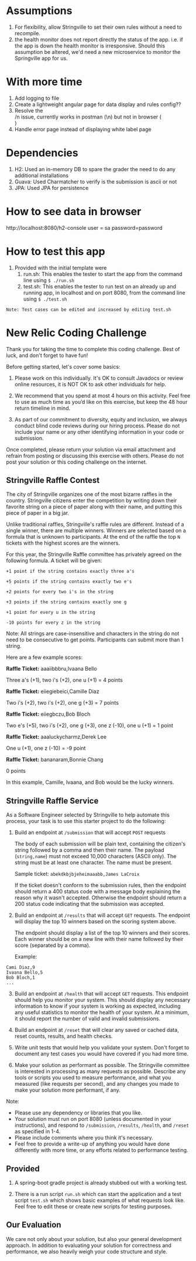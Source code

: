 # Assumptions
1) For flexibility, allow Stringville to set their own rules without a need to recompile.
1) the health monitor does not report directly the status of the app. i.e. if the app is down the health monitor is 
irresponsive. Should this assumption be altered, we'd need a new microservice to monitor the Springville app for us. 


# With more time
1) Add logging to file
1) Create a lightweight angular page for data display and rules config??
1) Resolve the </br> /n issue, currently works in postman (\n) but not in browser (</br>)
1) Handle error page instead of displaying white label page

# Dependencies
1) H2: Used an in-memory DB to spare the grader the need to do any additional installations
1) Guava: Used Charmatcher to verify is the submission is ascii or not
1) JPA: Used JPA for persistence

# How to see data in browser
http://localhost:8080/h2-console 
user = sa
password=password
<configurable through application.properties>

# How to test this app
1) Provided with the initial template were
    1) run.sh: This enables the tester to start the app from the command line using `$ ./run.sh`
    1) test.sh: This enables the tester to run test on an already up and running app, in localhost and on port 8080, from the command line using `$ ./test.sh`

``Note: Test cases can be edited and increased by editing test.sh``

# New Relic Coding Challenge

Thank you for taking the time to complete this coding challenge. Best of luck, and don't forget to have fun!

Before getting started, let's cover some basics:

1) Please work on this individually. It's OK to consult Javadocs or review online resources, it is NOT OK to ask other individuals for help.

2) We recommend that you spend at most 4 hours on this activity. Feel free to use as much time as you’d like on this exercise, but keep the 48 hour return timeline in mind. 

3) As part of our commitment to diversity, equity and inclusion, we always conduct blind code reviews during our hiring process. Please do not include your name or any other identifying information in your code or submission.

Once completed, please return your solution via email attachment and refrain from posting or discussing this exercise with others. Please do not post your solution or this coding challenge on the internet.

## Stringville Raffle Contest

The city of Stringville organizes one of the most bizarre raffles in the country. Stringville citizens enter the competition by writing down their favorite string on a piece of paper along with their name, and putting this piece of paper in a big jar.

Unlike traditional raffles, Stringville's raffle rules are different. Instead of a single winner, there are multiple winners. Winners are selected based on a formula that is unknown to participants. At the end of the raffle the top `N` tickets with the highest scores are the winners.

For this year, the Stringville Raffle committee has privately agreed on the following formula. A ticket will be given:

```
+1 point if the string contains exactly three a's

+5 points if the string contains exactly two e's

+2 points for every two i's in the string

+3 points if the string contains exactly one g

+1 point for every u in the string

-10 points for every z in the string
```

Note: All strings are case-insensitive and characters in the string do not need to be consecutive to get points. Participants can submit more than 1 string.

Here are a few example scores:

**Raffle Ticket:** aaaiibbbru,Ivaana Bello

  Three a's (+1), two i's (+2), one u (+1) = 4 points

**Raffle Ticket:** eiiegiebeici,Camille Diaz

  Two i's (+2), two i's (+2), one g (+3) = 7 points

**Raffle Ticket:** eiiegbczu,Bob Bloch

  Two e's (+5), two i's (+2), one g (+3), one z (-10), one u (+1) = 1 point

**Raffle Ticket:** aaaluckycharmz,Derek Lee

  One u (+1), one z (-10) = -9 point

**Raffle Ticket:** bananaram,Bonnie Chang

  0 points

In this example, Camille, Ivaana, and Bob would be the lucky winners.

## Stringville Raffle Service

As a Software Engineer selected by Stringville to help automate this process, your task is to use this starter project to do the following:

1) Build an endpoint at `/submission` that will accept `POST` requests 

   The body of each submission will be plain text, containing the citizen's string followed by a comma and then their name. The payload (`string,name`) must not exceed 10,000 characters (ASCII only). The string must be at least one character. The name must be present.

   Sample ticket: `abekdkbjbjeheimaaabb,James LaCroix`

   If the ticket doesn't conform to the submission rules, then the endpoint should return a 400 status code with a message body explaining the reason why it wasn't accepted. Otherwise the endpoint should return a 200 status code indicating that the submission was accepted.

2) Build an endpoint at `/results` that will accept `GET` requests. The endpoint will display the top 10 winners based on the scoring system above.

   The endpoint should display a list of the top 10 winners and their scores. Each winner should be on a new line with their name followed by their score (separated by a comma).

   Example:

```
Cami Diaz,9
Ivaana Bello,5
Bob Bloch,1
...
```

3) Build an endpoint at `/health` that will accept `GET` requests. This endpoint should help you monitor your system. This should display any necessary information to know if your system is working as expected, including any useful statistics to monitor the health of your system. At a minimum, it should report the number of valid and invalid submissions.

4) Build an endpoint at `/reset` that will clear any saved or cached data, reset counts, results, and health checks.

5) Write unit tests that would help you validate your system. Don't forget to document any test cases you would have covered if you had more time.

6) Make your solution as performant as possible. The Stringville committee is interested in processing as many requests as possible. Describe any tools or scripts you used to measure performance, and what you measured (like requests per second), and any changes you made to make your solution more performant, if any.

Note:
  * Please use any dependency or libraries that you like.
  * Your solution must run on port 8080 (unless documented in your instructions), and respond to `/submission`, `/results`, `/health`, and `/reset` as specified in 1-4.
  * Please include comments where you think it's necessary.
  * Feel free to provide a write-up of anything you would have done differently with more time, or any efforts related to performance testing.

## Provided

1) A spring-boot gradle project is already stubbed out with a working test.

2) There is a run script `run.sh` which can start the application and a test script `test.sh` which shows basic examples of what requests look like. Feel free to edit these or create new scripts for testing purposes.

## Our Evaluation

We care not only about your solution, but also your general development approach. In addition to evaluating your solution for correctness and performance, we also heavily weigh your code structure and style.
